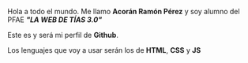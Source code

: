 Hola a todo el mundo. Me llamo **Acorán Ramón Pérez** y soy alumno del PFAE _**"LA WEB DE TÍAS 3.0"**_

Este es y será mi perfil de **Github**.

Los lenguajes que voy a usar serán los de **HTML**, **CSS** y **JS**

